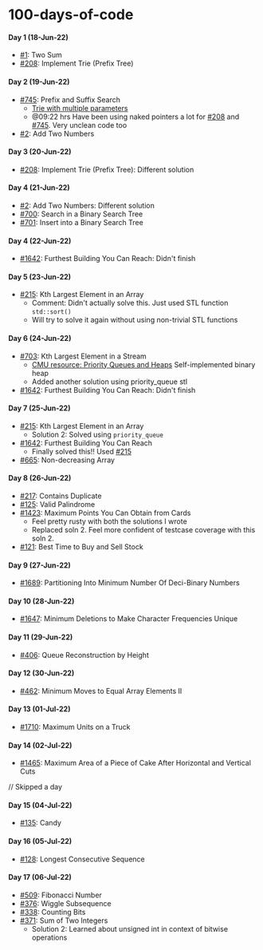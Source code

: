 # 100-days-of-code

#### Day 1 (18-Jun-22)
- [#1][]: Two Sum
- [#208][]: Implement Trie (Prefix Tree)


#### Day 2 (19-Jun-22)
- [#745][]: Prefix and Suffix Search
    + [Trie with multiple parameters](https://stackoverflow.com/a/70726224/7589046)
    + @09:22 hrs Have been using naked pointers a lot for [#208][] and [#745][]. Very unclean code too
- [#2][]: Add Two Numbers


#### Day 3 (20-Jun-22)
- [#208][]: Implement Trie (Prefix Tree): Different solution


#### Day 4 (21-Jun-22)
- [#2][]: Add Two Numbers: Different solution
- [#700][]: Search in a Binary Search Tree
- [#701][]: Insert into a Binary Search Tree


#### Day 4 (22-Jun-22)
- [#1642][]: Furthest Building You Can Reach: Didn't finish


#### Day 5 (23-Jun-22)
- [#215][]: Kth Largest Element in an Array
    + Comment: Didn't actually solve this. Just used STL function `std::sort()`
    + Will try to solve it again without using non-trivial STL functions


#### Day 6 (24-Jun-22)
- [#703][]: Kth Largest Element in a Stream
    + [CMU resource: Priority Queues and Heaps](https://www.cs.cmu.edu/~rdriley/121/notes/heaps.html) Self-implemented binary heap
    + Added another solution using priority_queue stl
- [#1642][]: Furthest Building You Can Reach: Didn't finish


#### Day 7 (25-Jun-22)
- [#215][]: Kth Largest Element in an Array
    + Solution 2: Solved using `priority_queue`
- [#1642][]: Furthest Building You Can Reach
    + Finally solved this!! Used [#215][]
- [#665][]: Non-decreasing Array


#### Day 8 (26-Jun-22)
- [#217][]: Contains Duplicate
- [#125][]: Valid Palindrome
- [#1423][]: Maximum Points You Can Obtain from Cards
    + Feel pretty rusty with both the solutions I wrote
    + Replaced soln 2. Feel more confident of testcase coverage with this soln 2.
- [#121][]: Best Time to Buy and Sell Stock


#### Day 9 (27-Jun-22)
- [#1689][]: Partitioning Into Minimum Number Of Deci-Binary Numbers

#### Day 10 (28-Jun-22)
- [#1647][]: Minimum Deletions to Make Character Frequencies Unique

#### Day 11 (29-Jun-22)
- [#406][]: Queue Reconstruction by Height

#### Day 12 (30-Jun-22)
- [#462][]: Minimum Moves to Equal Array Elements II

#### Day 13 (01-Jul-22)
- [#1710][]: Maximum Units on a Truck


#### Day 14 (02-Jul-22)
- [#1465][]: Maximum Area of a Piece of Cake After Horizontal and Vertical Cuts

// Skipped a day

#### Day 15 (04-Jul-22)
- [#135][]: Candy

#### Day 16 (05-Jul-22)
- [#128][]: Longest Consecutive Sequence

#### Day 17 (06-Jul-22)
- [#509][]: Fibonacci Number
- [#376][]: Wiggle Subsequence
- [#338][]: Counting Bits
- [#371][]: Sum of Two Integers
    + Solution 2: Learned about unsigned int in context of bitwise operations

[#1]:       https://leetcode.com/problems/two-sum
[#2]:       https://leetcode.com/problems/add-two-numbers
[#121]:     https://leetcode.com/problems/best-time-to-buy-and-sell-stock
[#125]:     https://leetcode.com/problems/valid-palindrome
[#128]:     https://leetcode.com/problems/longest-consecutive-sequence
[#135]:     https://leetcode.com/problems/candy
[#208]:     https://leetcode.com/problems/implement-trie-prefix-tree
[#215]:     https://leetcode.com/problems/kth-largest-element-in-an-array
[#217]:     https://leetcode.com/problems/contains-duplicate/
[#338]:     https://leetcode.com/problems/counting-bits/
[#371]:     https://leetcode.com/problems/sum-of-two-integers/
[#376]:     https://leetcode.com/problems/wiggle-subsequence/
[#406]:     https://leetcode.com/problems/queue-reconstruction-by-height
[#462]:     https://leetcode.com/problems/minimum-moves-to-equal-array-elements-ii
[#509]:     https://leetcode.com/problems/fibonacci-number
[#665]:     https://leetcode.com/problems/implement-trie-prefix-tree
[#700]:     https://leetcode.com/problems/search-in-a-binary-search-tree
[#701]:     https://leetcode.com/problems/insert-into-a-binary-search-tree
[#703]:     https://leetcode.com/problems/kth-largest-element-in-a-stream
[#745]:     https://leetcode.com/problems/prefix-and-suffix-search
[#1423]:    https://leetcode.com/problems/maximum-points-you-can-obtain-from-cards/
[#1465]:    https://leetcode.com/problems/maximum-area-of-a-piece-of-cake-after-horizontal-and-vertical-cuts/
[#1642]:    https://leetcode.com/problems/furthest-building-you-can-reach
[#1647]:    https://leetcode.com/problems/minimum-deletions-to-make-character-frequencies-unique
[#1689]:    https://leetcode.com/problems/partitioning-into-minimum-number-of-deci-binary-numbers/
[#1710]:    https://leetcode.com/problems/maximum-units-on-a-truck/
